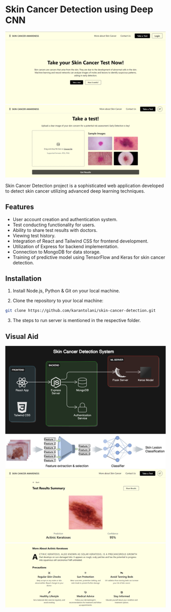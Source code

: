 # Skin Cancer Detection using Deep CNN

![Home Page Screenshot](screenshots/ss1.png)
![Take a test Screenshot](screenshots/ss2.png)



Skin Cancer Detection project is a sophisticated web application developed to detect skin cancer utilizing advanced deep learning techniques.

## Features

- User account creation and authentication system.
- Test conducting functionality for users.
- Ability to share test results with doctors.
- Viewing test history.
- Integration of React and Tailwind CSS for frontend development.
- Utilization of Express for backend implementation.
- Connection to MongoDB for data storage.
- Training of predictive model using TensorFlow and Keras for skin cancer detection.

## Installation

1. Install Node.js, Python & Git on your local machine.

2. Clone the repository to your local machine:
```sh
git clone https://github.com/karantolani/skin-cancer-detection.git
```
3. The steps to run server is mentioned in the respective folder.

## Visual Aid

![High Level Design](screenshots/diagram.png)
![Working](screenshots/Working.jpg)
![Test Results 1](screenshots/ss4.png)
![Test Results 2](screenshots/ss3.png)
